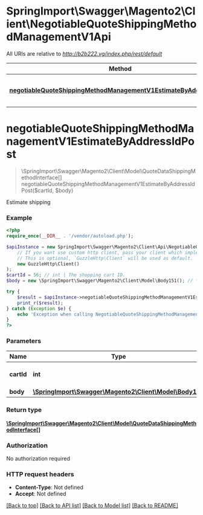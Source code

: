 # SpringImport\Swagger\Magento2\Client\NegotiableQuoteShippingMethodManagementV1Api

All URIs are relative to *http://b2b222.vg/index.php/rest/default*

Method | HTTP request | Description
------------- | ------------- | -------------
[**negotiableQuoteShippingMethodManagementV1EstimateByAddressIdPost**](NegotiableQuoteShippingMethodManagementV1Api.md#negotiableQuoteShippingMethodManagementV1EstimateByAddressIdPost) | **POST** /V1/negotiable-carts/{cartId}/estimate-shipping-methods-by-address-id | 


# **negotiableQuoteShippingMethodManagementV1EstimateByAddressIdPost**
> \SpringImport\Swagger\Magento2\Client\Model\QuoteDataShippingMethodInterface[] negotiableQuoteShippingMethodManagementV1EstimateByAddressIdPost($cartId, $body)



Estimate shipping

### Example
```php
<?php
require_once(__DIR__ . '/vendor/autoload.php');

$apiInstance = new SpringImport\Swagger\Magento2\Client\Api\NegotiableQuoteShippingMethodManagementV1Api(
    // If you want use custom http client, pass your client which implements `GuzzleHttp\ClientInterface`.
    // This is optional, `GuzzleHttp\Client` will be used as default.
    new GuzzleHttp\Client()
);
$cartId = 56; // int | The shopping cart ID.
$body = new \SpringImport\Swagger\Magento2\Client\Model\Body151(); // \SpringImport\Swagger\Magento2\Client\Model\Body151 | 

try {
    $result = $apiInstance->negotiableQuoteShippingMethodManagementV1EstimateByAddressIdPost($cartId, $body);
    print_r($result);
} catch (Exception $e) {
    echo 'Exception when calling NegotiableQuoteShippingMethodManagementV1Api->negotiableQuoteShippingMethodManagementV1EstimateByAddressIdPost: ', $e->getMessage(), PHP_EOL;
}
?>
```

### Parameters

Name | Type | Description  | Notes
------------- | ------------- | ------------- | -------------
 **cartId** | **int**| The shopping cart ID. |
 **body** | [**\SpringImport\Swagger\Magento2\Client\Model\Body151**](../Model/Body151.md)|  | [optional]

### Return type

[**\SpringImport\Swagger\Magento2\Client\Model\QuoteDataShippingMethodInterface[]**](../Model/QuoteDataShippingMethodInterface.md)

### Authorization

No authorization required

### HTTP request headers

 - **Content-Type**: Not defined
 - **Accept**: Not defined

[[Back to top]](#) [[Back to API list]](../../README.md#documentation-for-api-endpoints) [[Back to Model list]](../../README.md#documentation-for-models) [[Back to README]](../../README.md)

